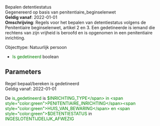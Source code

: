 Bepalen detentiestatus \
Gegenereerd op basis van penitentiaire_beginselenwet \
**Geldig vanaf**: 2022-01-01 \
**Omschrijving**: Regels voor het bepalen van detentiestatus volgens de Penitentiaire beginselenwet, artikel 2 en 3. Een gedetineerde is iemand die rechtens van zijn vrijheid is beroofd en is opgenomen in een penitentiaire inrichting.


Objecttype: Natuurlijk persoon
- <span style="color:green">Is gedetineerd</span> boolean

## Parameters ##


Regel bepaal/bereken is gedetineerd \
Geldig vanaf: 2022-01-01

De <span style="color: green">is_gedetineerd</span> is
<span style="color:green">$INRICHTING_TYPE</span> in <span style="color:green">PENITENTIAIRE_INRICHTING</span><span style="color:green">HUIS_VAN_BEWARING</span>
 en <span style="color:green">$DETENTIESTATUS</span> in <span style="color:green">INGESLOTEN</span><span style="color:green">TIJDELIJK_AFWEZIG</span>
